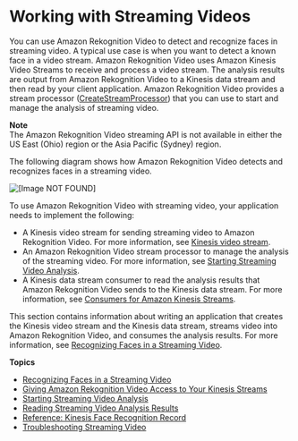 # Working with Streaming Videos<a name="streaming-video"></a>

You can use Amazon Rekognition Video to detect and recognize faces in streaming video\. A typical use case is when you want to detect a known face in a video stream\. Amazon Rekognition Video uses Amazon Kinesis Video Streams to receive and process a video stream\. The analysis results are output from Amazon Rekognition Video to a Kinesis data stream and then read by your client application\. Amazon Rekognition Video provides a stream processor \([CreateStreamProcessor](API_CreateStreamProcessor.md)\) that you can use to start and manage the analysis of streaming video\.

**Note**  
The Amazon Rekognition Video streaming API is not available in either the US East \(Ohio\) region or the Asia Pacific \(Sydney\) region\.

The following diagram shows how Amazon Rekognition Video detects and recognizes faces in a streaming video\.

![\[Image NOT FOUND\]](http://docs.aws.amazon.com/rekognition/latest/dg/images/VideoRekognitionStream.png)

To use Amazon Rekognition Video with streaming video, your application needs to implement the following:
+ A Kinesis video stream for sending streaming video to Amazon Rekognition Video\. For more information, see [Kinesis video stream](https://docs.aws.amazon.com/kinesisvideostreams/latest/dg/what-is-kinesis-video.html)\. 
+ An Amazon Rekognition Video stream processor to manage the analysis of the streaming video\. For more information, see [Starting Streaming Video Analysis](streaming-video-starting-analysis.md)\.
+ A Kinesis data stream consumer to read the analysis results that Amazon Rekognition Video sends to the Kinesis data stream\. For more information, see [Consumers for Amazon Kinesis Streams](https://docs.aws.amazon.com/streams/latest/dev/amazon-kinesis-consumers.html)\. 

This section contains information about writing an application that creates the Kinesis video stream and the Kinesis data stream, streams video into Amazon Rekognition Video, and consumes the analysis results\. For more information, see [Recognizing Faces in a Streaming Video](recognize-faces-in-a-video-stream.md)\.

**Topics**
+ [Recognizing Faces in a Streaming Video](recognize-faces-in-a-video-stream.md)
+ [Giving Amazon Rekognition Video Access to Your Kinesis Streams](api-streaming-video-roles.md)
+ [Starting Streaming Video Analysis](streaming-video-starting-analysis.md)
+ [Reading Streaming Video Analysis Results](streaming-video-kinesis-output.md)
+ [Reference: Kinesis Face Recognition Record](streaming-video-kinesis-output-reference.md)
+ [Troubleshooting Streaming Video](streaming-video-troubleshooting.md)